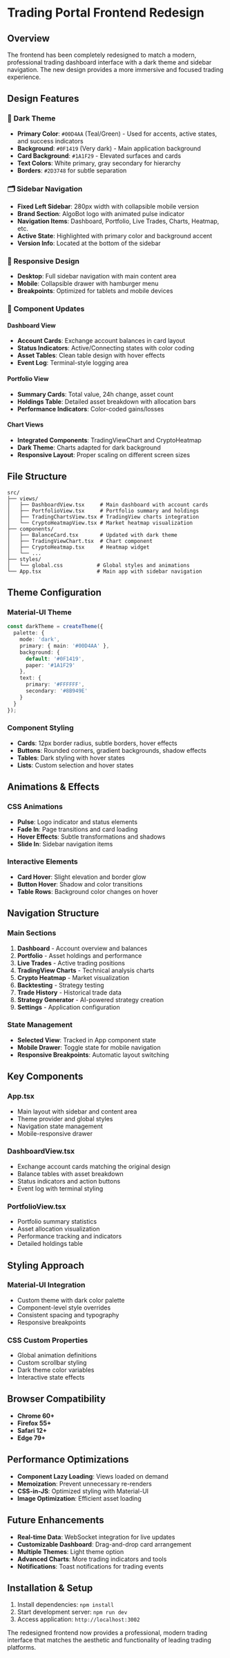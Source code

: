 # Trading Portal Frontend Redesign

## Overview

The frontend has been completely redesigned to match a modern, professional trading dashboard interface with a dark theme and sidebar navigation. The new design provides a more immersive and focused trading experience.

## Design Features

### 🎨 **Dark Theme**
- **Primary Color**: `#00D4AA` (Teal/Green) - Used for accents, active states, and success indicators
- **Background**: `#0F1419` (Very dark) - Main application background
- **Card Background**: `#1A1F29` - Elevated surfaces and cards
- **Text Colors**: White primary, gray secondary for hierarchy
- **Borders**: `#2D3748` for subtle separation

### 🗂️ **Sidebar Navigation**
- **Fixed Left Sidebar**: 280px width with collapsible mobile version
- **Brand Section**: AlgoBot logo with animated pulse indicator
- **Navigation Items**: Dashboard, Portfolio, Live Trades, Charts, Heatmap, etc.
- **Active State**: Highlighted with primary color and background accent
- **Version Info**: Located at the bottom of the sidebar

### 📱 **Responsive Design**
- **Desktop**: Full sidebar navigation with main content area
- **Mobile**: Collapsible drawer with hamburger menu
- **Breakpoints**: Optimized for tablets and mobile devices

### 🎯 **Component Updates**

#### **Dashboard View**
- **Account Cards**: Exchange account balances in card layout
- **Status Indicators**: Active/Connecting states with color coding
- **Asset Tables**: Clean table design with hover effects
- **Event Log**: Terminal-style logging area

#### **Portfolio View**
- **Summary Cards**: Total value, 24h change, asset count
- **Holdings Table**: Detailed asset breakdown with allocation bars
- **Performance Indicators**: Color-coded gains/losses

#### **Chart Views**
- **Integrated Components**: TradingViewChart and CryptoHeatmap
- **Dark Theme**: Charts adapted for dark background
- **Responsive Layout**: Proper scaling on different screen sizes

## File Structure

```
src/
├── views/
│   ├── DashboardView.tsx     # Main dashboard with account cards
│   ├── PortfolioView.tsx     # Portfolio summary and holdings
│   ├── TradingChartsView.tsx # TradingView charts integration
│   └── CryptoHeatmapView.tsx # Market heatmap visualization
├── components/
│   ├── BalanceCard.tsx       # Updated with dark theme
│   ├── TradingViewChart.tsx  # Chart component
│   ├── CryptoHeatmap.tsx     # Heatmap widget
│   └── ...
├── styles/
│   └── global.css           # Global styles and animations
└── App.tsx                  # Main app with sidebar navigation
```

## Theme Configuration

### **Material-UI Theme**
```typescript
const darkTheme = createTheme({
  palette: {
    mode: 'dark',
    primary: { main: '#00D4AA' },
    background: {
      default: '#0F1419',
      paper: '#1A1F29'
    },
    text: {
      primary: '#FFFFFF',
      secondary: '#8B949E'
    }
  }
});
```

### **Component Styling**
- **Cards**: 12px border radius, subtle borders, hover effects
- **Buttons**: Rounded corners, gradient backgrounds, shadow effects
- **Tables**: Dark styling with hover states
- **Lists**: Custom selection and hover states

## Animations & Effects

### **CSS Animations**
- **Pulse**: Logo indicator and status elements
- **Fade In**: Page transitions and card loading
- **Hover Effects**: Subtle transformations and shadows
- **Slide In**: Sidebar navigation items

### **Interactive Elements**
- **Card Hover**: Slight elevation and border glow
- **Button Hover**: Shadow and color transitions
- **Table Rows**: Background color changes on hover

## Navigation Structure

### **Main Sections**
1. **Dashboard** - Account overview and balances
2. **Portfolio** - Asset holdings and performance
3. **Live Trades** - Active trading positions
4. **TradingView Charts** - Technical analysis charts
5. **Crypto Heatmap** - Market visualization
6. **Backtesting** - Strategy testing
7. **Trade History** - Historical trade data
8. **Strategy Generator** - AI-powered strategy creation
9. **Settings** - Application configuration

### **State Management**
- **Selected View**: Tracked in App component state
- **Mobile Drawer**: Toggle state for mobile navigation
- **Responsive Breakpoints**: Automatic layout switching

## Key Components

### **App.tsx**
- Main layout with sidebar and content area
- Theme provider and global styles
- Navigation state management
- Mobile-responsive drawer

### **DashboardView.tsx**
- Exchange account cards matching the original design
- Balance tables with asset breakdown
- Status indicators and action buttons
- Event log with terminal styling

### **PortfolioView.tsx**
- Portfolio summary statistics
- Asset allocation visualization
- Performance tracking and indicators
- Detailed holdings table

## Styling Approach

### **Material-UI Integration**
- Custom theme with dark color palette
- Component-level style overrides
- Consistent spacing and typography
- Responsive breakpoints

### **CSS Custom Properties**
- Global animation definitions
- Custom scrollbar styling
- Dark theme color variables
- Interactive state effects

## Browser Compatibility

- **Chrome 60+**
- **Firefox 55+**
- **Safari 12+**
- **Edge 79+**

## Performance Optimizations

- **Component Lazy Loading**: Views loaded on demand
- **Memoization**: Prevent unnecessary re-renders
- **CSS-in-JS**: Optimized styling with Material-UI
- **Image Optimization**: Efficient asset loading

## Future Enhancements

- **Real-time Data**: WebSocket integration for live updates
- **Customizable Dashboard**: Drag-and-drop card arrangement
- **Multiple Themes**: Light theme option
- **Advanced Charts**: More trading indicators and tools
- **Notifications**: Toast notifications for trading events

## Installation & Setup

1. Install dependencies: `npm install`
2. Start development server: `npm run dev`
3. Access application: `http://localhost:3002`

The redesigned frontend now provides a professional, modern trading interface that matches the aesthetic and functionality of leading trading platforms.
